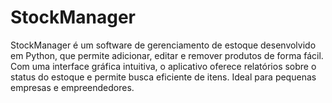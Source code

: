 # StockManager
StockManager é um software de gerenciamento de estoque desenvolvido em Python, que permite adicionar, editar e remover produtos de forma fácil. Com uma interface gráfica intuitiva, o aplicativo oferece relatórios sobre o status do estoque e permite busca eficiente de itens. Ideal para pequenas empresas e empreendedores.
